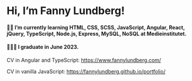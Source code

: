 # Hi, I’m Fanny Lundberg!

#### 👩‍💻 I’m currently learning HTML, CSS, SCSS, JavaScript, Angular, React, jQuery, TypeScript, Node.js, Express, MySQL, NoSQL at Medieinstitutet. 

#### 👩🏼‍🎓 I graduate in June 2023.

CV in Angular and TypeScript:
https://www.fannylundberg.com/

CV in vanilla JavaScript:
https://fannylundberg.github.io/portfolio/
